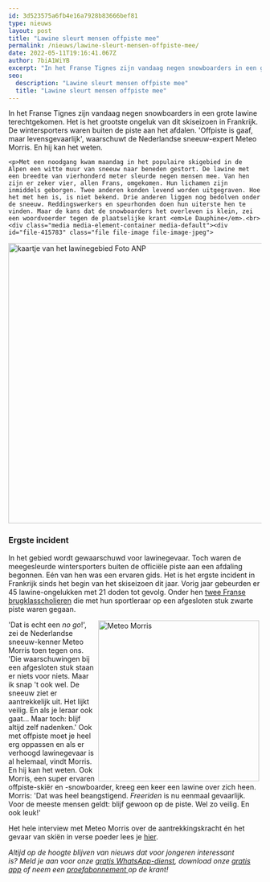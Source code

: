 ```yaml
---
id: 3d523575a6fb4e16a7928b83666bef81
type: nieuws
layout: post
title: "Lawine sleurt mensen offpiste mee"
permalink: /nieuws/lawine-sleurt-mensen-offpiste-mee/
date: 2022-05-11T19:16:41.067Z
author: 7biA1WiYB
excerpt: "In het Franse Tignes zijn vandaag negen snowboarders in een grote lawine terechtgekomen. Het is het grootste ongeluk van dit skiseizoen in Frankrijk. De wintersporters waren buiten de piste aan het afdalen. 'Offpiste is gaaf, maar levensgevaarlijk', waarschuwt de Nederlandse sneeuw-expert Meteo Morris. En hij kan het weten.  "
seo:
  description: "Lawine sleurt mensen offpiste mee"
  title: "Lawine sleurt mensen offpiste mee"
---
```

In het Franse Tignes zijn vandaag negen snowboarders in een grote lawine terechtgekomen. Het is het grootste ongeluk van dit skiseizoen in Frankrijk. De wintersporters waren buiten de piste aan het afdalen. 'Offpiste is gaaf, maar levensgevaarlijk', waarschuwt de Nederlandse sneeuw-expert Meteo Morris. En hij kan het weten.  

    <p>Met een noodgang kwam maandag in het populaire skigebied in de Alpen een witte muur van sneeuw naar beneden gestort. De lawine met een breedte van vierhonderd meter sleurde negen mensen mee. Van hen zijn er zeker vier, allen Frans, omgekomen. Hun lichamen zijn inmiddels geborgen. Twee anderen konden levend worden uitgegraven. Hoe het met hen is, is niet bekend. Drie anderen liggen nog bedolven onder de sneeuw. Reddingswerkers en speurhonden doen hun uiterste hen te vinden. Maar de kans dat de snowboarders het overleven is klein, zei een woordvoerder tegen de plaatselijke krant <em>Le Dauphine</em>.<br><div class="media media-element-container media-default"><div id="file-415783" class="file file-image file-image-jpeg">

        
  
  <div class="content">
    <img alt="kaartje van het lawinegebied  Foto ANP" title="kaartje van het lawinegebied  Foto ANP" height="558" width="850" class="media-element file-default" data-delta="1" src="https://7dagen.netlify.app/sites/default/files/ANP-49755633-klein.jpg">  </div>

  
</div>
</div>
<h3><strong>Ergste incident</strong></h3>
<p>In het gebied wordt gewaarschuwd voor lawinegevaar. Toch waren de meegesleurde wintersporters buiten de officiële piste aan een afdaling begonnen. Eén van hen was een ervaren gids. Het is het ergste incident in Frankrijk sinds het begin van het skiseizoen dit jaar. Vorig jaar gebeurden er 45 lawine-ongelukken met 21 doden tot gevolg. Onder hen <a href="https://7dagen.netlify.app/school-nieuws/niet-alle-scholieren-wilden-dodelijke-piste-op">twee Franse brugklasscholieren</a> die met hun sportleraar op een afgesloten stuk zwarte piste waren gegaan.</p>
<p><div class="media media-element-container media-default media-float-right"><div id="file-415788" class="file file-image file-image-jpeg">

        
  
  <div class="content">
    <img alt="Meteo Morris" title="Meteo Morris" height="320" width="320" style="width: 320px; height: 320px; float: right; margin-left: 5px; margin-right: 5px;" class="media-element file-default" data-delta="1" src="https://7dagen.netlify.app/sites/default/files/Meteo%2520Morris%5B1%5D.jpg">  </div>

  
</div>
</div>
<p>'Dat is echt een <em>no go</em>!', zei de Nederlandse sneeuw-kenner Meteo Morris toen tegen ons. 'Die waarschuwingen bij een afgesloten stuk staan er niets voor niets. Maar ik snap 't ook wel. De sneeuw ziet er aantrekkelijk uit. Het lijkt veilig. En als je leraar ook gaat... Maar toch: blijf altijd zelf nadenken.' Ook met offpiste moet je heel erg oppassen en als er verhoogd lawinegevaar is al helemaal, vindt Morris. En hij kan het weten. Ook Morris, een super ervaren offpiste-skiër en -snowboarder, kreeg een keer een lawine over zich heen. Morris: 'Dat was heel beangstigend. <em>Freeriden</em> is nu eenmaal gevaarlijk. Voor de meeste mensen geldt: blijf gewoon op de piste. Wel zo veilig. En ook leuk!'</p>
<p>Het hele interview met Meteo Morris over de aantrekkingskracht én het gevaar van skiën in verse poeder lees je <a href="https://7dagen.netlify.app/nieuws/offpisteski%C3%ABn-gaaf-maar-gevaarlijk">hier</a>.</p>
<p><em>Altijd op de hoogte blijven van nieuws dat voor jongeren interessant is? Meld je aan voor onze </em><a href="https://7dagen.netlify.app/whatsapp"><em>gratis WhatsApp-dienst</em></a><em>, download onze </em><a href="https://7dagen.netlify.app/app"><em>gratis app</em></a><em> of neem een </em><a href="https://abonneren.sevendays.nl/abonneren/abonnementen/ae/artikel"><em>proefabonnement </em></a><em>op de krant!</em></p>  
